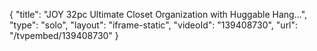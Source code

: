 {
    "title": "JOY 32pc Ultimate Closet Organization with Huggable Hang...",
    "type": "solo",
    "layout": "iframe-static",
    "videoId": "139408730",
    "url": "\/tvpembed\/139408730"
}